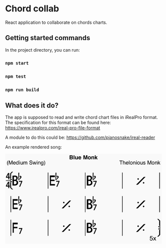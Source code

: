 # Chord collab

React application to collaborate on chords charts.

## Getting started commands

In the project directory, you can run:

### `npm start`

### `npm test`

### `npm run build`

## What does it do?

The app is supposed to read and write chord chart files in iRealPro format.
The specification for this format can be found here: https://www.irealpro.com/ireal-pro-file-format

A module to do this could be: https://github.com/pianosnake/ireal-reader

An example rendered song:

![img.png](img.png)
